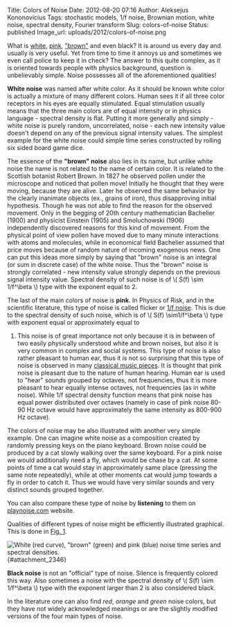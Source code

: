 Title: Colors of Noise
Date: 2012-08-20 07:16
Author: Aleksejus Kononovicius
Tags: stochastic models, 1/f noise, Brownian motion, white noise, spectral density, Fourier transform
Slug: colors-of-noise
Status: published
Image_url: uploads/2012/colors-of-noise.png

What is [white](/tag/white-noise/), [pink](/tag/1f-noise/),
["brown"](/tag/brownian-motion/) and even
black? It is around us every day and usually is very useful. Yet from
time to time it annoys us and sometimes we even call police to keep it
in check? The answer to this quite complex, as it is oriented towards
people with physics background, question is unbelievably simple. Noise
possesses all of the aforementioned
qualities!<!--more-->

**White noise** was named after white color. As it should be known white
color is actually a mixture of many different colors. Human sees it if
all three color receptors in his eyes are equally stimulated. Equal
stimulation usually means that the three main colors are of equal
intensity or in physics language - spectral density is flat. Putting it
more generally and simply - white noise is purely random, uncorrelated,
noise - each new intensity value doesn't depend on any of the previous
signal intensity values. The simplest example for the white noise could
simple time series constructed by rolling six sided board game dice.

The essence of the **"brown" noise** also lies in its name, but unlike
white noise the name is not related to the name of certain color. It is
related to the Scottish botanist Robert Brown. In 1827 he observed
pollen under the microscope and noticed that pollen move! Initially he
thought that they were moving, because they are alive. Later he observed
the same behavior by the clearly inanimate objects (ex., grains of
iron), thus disapproving initial hypothesis. Though he was not able to
find the reason for the observed movement. Only in the begging of 20th
century mathematician Bachelier (1900) and physicist Einstein (1905) and
Smoluchowski (1906) independently discovered reasons for this kind of
movement. From the physical point of view pollen have moved due to many
minute interactions with atoms and molecules, while in economical field
Bachelier assumed that price moves because of random nature of incoming
exogenous news. One can put this ideas more simply by saying that
"brown" noise is an integral (or sum in discrete case) of the white
noise. Thus the "brown" noise is strongly correlated - new intensity
value strongly depends on the previous signal intensity value. Spectral
density of such noise is of \\\(  S(f) \sim 1/f^\beta  \\\) type
with the exponent equal to 2.

The last of the main colors of noise is **pink**. In Physics of Risk,
and in the scientific literature, this type of noise is called flicker
or [1/f noise](/tag/1f-noise/). This is due
to the spectral density of such noise, which is of \\\(  S(f) \sim1/f^\beta  \\\) type with exponent equal or approximately equal to
1. This noise is of great importance not only because it is in between
of two easily physically understood white and brown noises, but also it
is very common in complex and social systems. This type of noise is also
rather pleasant to human ear, thus it is not so surprising that this
type of noise is observed in many [classical music
pieces]({filename}/articles/2012/music-point-processes-and-1f-noise.md).
It is thought that pink noise is pleasant due to the nature of human
hearing. Human ear is used to "hear" sounds grouped by octaves, not
frequencies, thus it is more pleasant to hear equally intense octaves,
not frequencies (as in white noise). While 1/f spectral density function
means that pink noise has equal power distributed over octaves (namely
in case of pink noise 80-90 Hz octave would have approximately the same
intensity as 800-900 Hz octave).

The colors of noise may be also illustrated with another very simple
example. One can imagine white noise as a composition created by
randomly pressing keys on the piano keyboard. Brown noise could be
produced by a cat slowly walking over the same keyboard. For a pink
noise we would additionally need a fly, which would be chase by a cat.
At some points of time a cat would stay in approximately same place
(pressing the same note repeatedly), while at other moments cat would
jump towards a fly in order to catch it. Thus we would have very similar
sounds and very distinct sounds grouped together.

You can also compare these type of noise by **listening** to them on
[playnoise.com](https://playnoise.com/) website.

Qualities of different types of noise might be efficiently illustrated
graphical. This is done in [Fig. 1](#attachment_2346).

![White (red curve), "brown" (green) and pink (blue) noise time
series and spectral densities.]({static}/uploads/2012/colors-of-noise.png "White (red curve), 'brown' (green) and pink (blue) noise time
series and spectral densities."){#attachment\_2346}

**Black noise** is not an "official" type of noise. Silence is
frequently colored this way. Also sometimes a noise with the spectral
density of \\\(  S(f) \sim 1/f^\beta  \\\) type with the exponent
larger than 2 is also considered black.

In the literature one can also find *red*, *orange* and *green* noise
colors, but they have not widely acknowledged meanings or are the
slightly modified versions of the four main types of noise.
